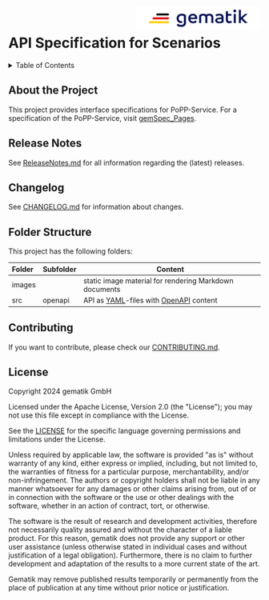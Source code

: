 <img align="right" width="250" height="47" src="images/Gematik_Logo_Flag_With_Background.png"/><br/>

# API Specification for Scenarios

<details>
  <summary>Table of Contents</summary>
  <ol>
    <li><a href="#about-the-project">About The Project</a></li>
    <li><a href="#release-notes">Release Notes</a></li>
    <li><a href="#changelog">Changelog</a></li>
    <li><a href="#folder-structure">Folder Structure</a></li>
    <li><a href="#contributing">Contributing</a></li>
    <li><a href="#license">License</a></li>
  </ol>
</details>

## About the Project
This project provides interface specifications for PoPP-Service.
For a specification of the PoPP-Service, visit [gemSpec_Pages][].

## Release Notes
See [ReleaseNotes.md](./ReleaseNotes.md) for all information regarding the
(latest) releases.

## Changelog
See [CHANGELOG.md](./CHANGELOG.md) for information about changes.

## Folder Structure
This project has the following folders:

| Folder | Subfolder | Content                                                |
|:-------|-----------|--------------------------------------------------------|
| images |           | static image material for rendering Markdown documents |
| src    | openapi   | API as [YAML][]-files with [OpenAPI][] content         | 

## Contributing
If you want to contribute, please check our [CONTRIBUTING.md](./CONTRIBUTING.md).

## License
Copyright 2024 gematik GmbH

Licensed under the Apache License, Version 2.0 (the "License"); you may not use
this file except in compliance with the License.

See the [LICENSE](./LICENSE) for the specific language governing permissions and
limitations under the License.

Unless required by applicable law, the software is provided "as is" without
warranty of any kind, either express or implied, including, but not limited to,
the warranties of fitness for a particular purpose, merchantability, and/or 
non-infringement.
The authors or copyright holders shall not be liable in any manner whatsoever
for any damages or other claims arising from, out of or in connection with the
software or the use or other dealings with the software, whether in an action
of contract, tort, or otherwise.

The software is the result of research and development activities, therefore not
necessarily quality assured and without the character of a liable product.
For this reason, gematik does not provide any support or other user assistance
(unless otherwise stated in individual cases and without justification of a
legal obligation). Furthermore, there is no claim to further development and 
adaptation of the results to a more current state of the art.

Gematik may remove published results temporarily or permanently from the place
of publication at any time without prior notice or justification.

[OpenAPI]:https://www.openapis.org/
[YAML]:https://yaml.org/
[gemSpec_Pages]:https://gemspec.gematik.de/docs/gemSpec/
